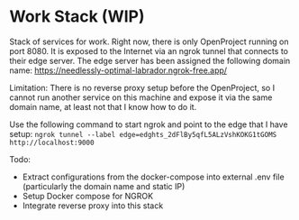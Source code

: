 # Work Stack (WIP)

Stack of services for work. Right now, there is only OpenProject running on port 8080. It is exposed to the Internet via an ngrok tunnel that connects to their edge server. The edge server has been assigned the following domain name: https://needlessly-optimal-labrador.ngrok-free.app/

Limitation: There is no reverse proxy setup before the OpenProject, so I cannot run another service on this machine and expose it via the same domain name, at least not that I know how to do it. 

Use the following command to start ngrok and point to the edge that I have setup: `ngrok tunnel --label edge=edghts_2dFlBy5qfL5ALzVshKOKG1tGOMS http://localhost:9000`

Todo:

- Extract configurations from the docker-compose into external .env file (particularly the domain name and static IP)
- Setup Docker compose for NGROK
- Integrate reverse proxy into this stack